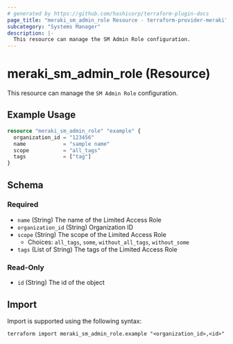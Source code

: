 ```yaml
---
# generated by https://github.com/hashicorp/terraform-plugin-docs
page_title: "meraki_sm_admin_role Resource - terraform-provider-meraki"
subcategory: "Systems Manager"
description: |-
  This resource can manage the SM Admin Role configuration.
---
```


# meraki_sm_admin_role (Resource)

This resource can manage the `SM Admin Role` configuration.

## Example Usage

```terraform
resource "meraki_sm_admin_role" "example" {
  organization_id = "123456"
  name            = "sample name"
  scope           = "all_tags"
  tags            = ["tag"]
}
```

<!-- schema generated by tfplugindocs -->
## Schema

### Required

- `name` (String) The name of the Limited Access Role
- `organization_id` (String) Organization ID
- `scope` (String) The scope of the Limited Access Role
  - Choices: `all_tags`, `some`, `without_all_tags`, `without_some`
- `tags` (List of String) The tags of the Limited Access Role

### Read-Only

- `id` (String) The id of the object

## Import

Import is supported using the following syntax:

```shell
terraform import meraki_sm_admin_role.example "<organization_id>,<id>"
```
